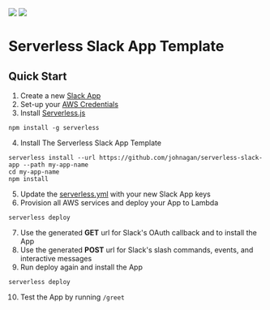![](https://camo.githubusercontent.com/547c6da94c16fedb1aa60c9efda858282e22834f/687474703a2f2f7075626c69632e7365727665726c6573732e636f6d2f6261646765732f76332e737667) ![](https://camo.githubusercontent.com/d59450139b6d354f15a2252a47b457bb2cc43828/68747470733a2f2f696d672e736869656c64732e696f2f6e706d2f6c2f7365727665726c6573732e737667)

# Serverless Slack App Template

## Quick Start
1. Create a new [Slack App](api.slack.com/apps/new)
2. Set-up your [AWS Credentials](./docs/providers/aws/guide/credentials.md)
3. Install [Serverless.js](https://serverless.com)

  ```
  npm install -g serverless
  ```
4. Install The Serverless Slack App Template

  ```
  serverless install --url https://github.com/johnagan/serverless-slack-app --path my-app-name
  cd my-app-name
  npm install
  ```
5. Update the [serverless.yml](serverless.yml) with your new Slack App keys
6. Provision all AWS services and deploy your App to Lambda
  
  ```
  serverless deploy
  ```
7. Use the generated **GET** url for Slack's OAuth callback and to install the App
8. Use the generated **POST** url for Slack's slash commands, events, and interactive messages
9. Run deploy again and install the App
  
  ```
  serverless deploy
  ```
10. Test the App by running `/greet`
